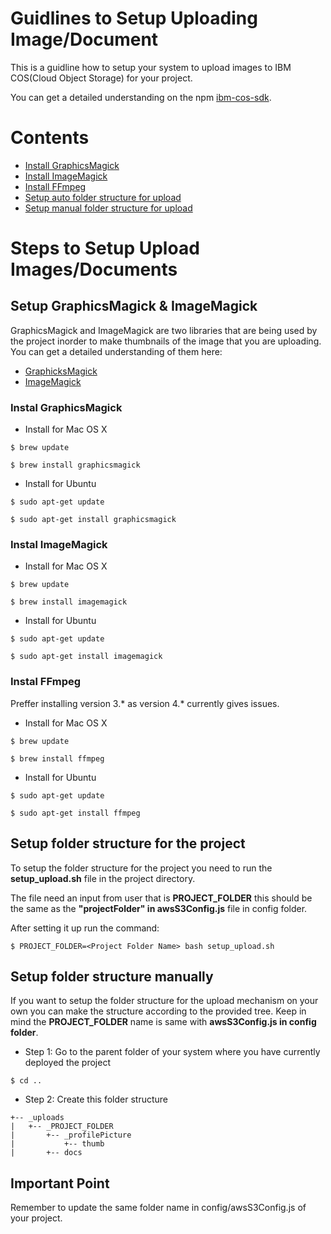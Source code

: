 # Guidlines to Setup Uploading Image/Document

This is a guidline how to setup your system to upload images to IBM COS(Cloud Object Storage) for your project.

You can get a detailed understanding on the npm [ibm-cos-sdk](https://www.npmjs.com/package/ibm-cos-sdk).

# Contents

* [Install GraphicsMagick](#grapicsmagick)
* [Install ImageMagick](#imagemagick)
* [Install FFmpeg](#ffmpeg)
* [Setup auto folder structure for upload](#auto_folder)
* [Setup manual folder structure for upload](#manual_folder)

# Steps to Setup Upload Images/Documents

## Setup GraphicsMagick & ImageMagick

GraphicsMagick and ImageMagick are two libraries that are being used by the project inorder to make thumbnails of the image that you are uploading. You can get a detailed understanding of them here:

* [GraphicksMagick](http://www.graphicsmagick.org/)
* [ImageMagick](https://imagemagick.org/index.php)

### <a id="grapicsmagick"></a>Instal GraphicsMagick

* Install for Mac OS X

```
$ brew update

$ brew install graphicsmagick

```

* Install for Ubuntu

```
$ sudo apt-get update

$ sudo apt-get install graphicsmagick

```

### <a id="imagemagick"></a>Instal ImageMagick

* Install for Mac OS X

```
$ brew update

$ brew install imagemagick

```

* Install for Ubuntu

```
$ sudo apt-get update

$ sudo apt-get install imagemagick

```

### <a id="ffmpeg"></a>Instal FFmpeg

Preffer installing version 3.* as version 4.* currently gives issues.

* Install for Mac OS X

```
$ brew update

$ brew install ffmpeg

```

* Install for Ubuntu

```
$ sudo apt-get update

$ sudo apt-get install ffmpeg

```

## <a id="auto_folder"></a>Setup folder structure for the project

To setup the folder structure for the project you need to run the **setup_upload.sh** file in the project directory.

The file need an input from user that is **PROJECT_FOLDER** this should be the same as the **"projectFolder" in awsS3Config.js** file in config folder.

After setting it up run the command:

```
$ PROJECT_FOLDER=<Project Folder Name> bash setup_upload.sh 
```

## <a id="manual_folder"></a>Setup folder structure manually

If you want to setup the folder structure for the upload mechanism on your own you can make the structure according to the provided tree. Keep in mind the **PROJECT_FOLDER** name is same with **awsS3Config.js in config folder**.

* Step 1: Go to the parent folder of your system where you have currently deployed the project

```
$ cd ..

```

* Step 2: Create this folder structure

```
+-- _uploads
|   +-- _PROJECT_FOLDER
|       +-- _profilePicture
|           +-- thumb
|       +-- docs

```

## Important Point

Remember to update the same folder name in config/awsS3Config.js of your project.